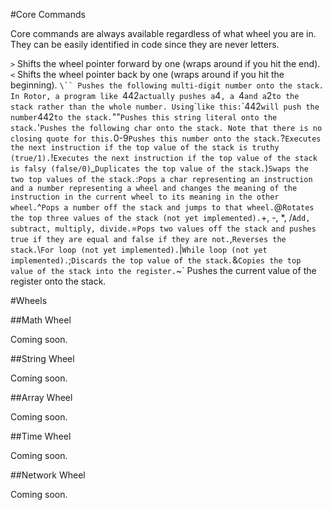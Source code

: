 #Core Commands

Core commands are always available regardless of what wheel you are in. They can be easily identified in code since they are never letters.

`>` Shifts the wheel pointer forward by one (wraps around if you hit the end).
`<` Shifts the wheel pointer back by one (wraps around if you hit the beginning).
`\`` Pushes the following multi-digit number onto the stack. In Rotor, a program like `442` actually pushes a `4`, a `4` and a `2` to the stack rather than the whole number. Using `\`` like this: `\`442` will push the number `442` to the stack.
`""` Pushes this string literal onto the stack.
`'` Pushes the following char onto the stack. Note that there is no closing quote for this.
`0-9` Pushes this number onto the stack.
`?` Executes the next instruction if the top value of the stack is truthy (true/1).
`!` Executes the next instruction if the top value of the stack is falsy (false/0)
`_` Duplicates the top value of the stack.
`)` Swaps the two top values of the stack.
`:` Pops a char representing an instruction and a number representing a wheel and changes the meaning of the instruction in the current wheel to its meaning in the other wheel.
`^` Pops a number off the stack and jumps to that wheel.
`@` Rotates the top three values of the stack (not yet implemented).
`+, -, *, /` Add, subtract, multiply, divide.
`=` Pops two values off the stack and pushes true if they are equal and false if they are not.
`,` Reverses the stack.
`\\` For loop (not yet implemented).
`|` While loop (not yet implemented).
`;` Discards the top value of the stack.
`&` Copies the top value of the stack into the register.
`~` Pushes the current value of the register onto the stack.

#Wheels

##Math Wheel

Coming soon.

##String Wheel

Coming soon.

##Array Wheel

Coming soon.

##Time Wheel

Coming soon.

##Network Wheel

Coming soon.

